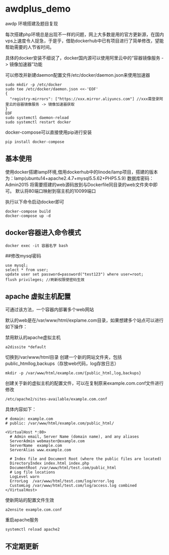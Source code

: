 # awdplus_demo

awdp 环境搭建及题目复现

每次搭建php环境总是出现不一样的问题，网上大多数是用的官方更新源，在国内vps上速度令人捉急，于是乎，借助dockerhub中已有项目进行了简单修改，望能帮助需要的人节省时间。

具体的docker安装不细说了，docker国内源可以使用阿里云中的“容器镜像服务 -> 镜像加速器”功能

可以修改并新建daemon配置文件/etc/docker/daemon.json来使用加速器
```
sudo mkdir -p /etc/docker
sudo tee /etc/docker/daemon.json <<-'EOF'
{
  "registry-mirrors": ["https://xxx.mirror.aliyuncs.com"] //xxx需登录阿里云的容器镜像服务 -> 镜像加速器获取
}
EOF
sudo systemctl daemon-reload
sudo systemctl restart docker
```

docker-compose可以直接使用pip进行安装
```
pip install docker-compose
```

## 基本使用

使用docker搭建lamp环境,借用dockerhub中的linode/lamp项目，搭建的版本为：lamp(ubuntu14+apache2.4.7+mysql5.5.62+PHP5.5.9)
数据库密码：Admin2015
将需要搭建的web源码放到与Dockerfile同目录的web文件夹中即可。
默认将80端口映射到宿主机的10099端口

执行以下命令启动docker即可
```
docker-compose build
docker-compose up -d
```
## docker容器进入命令模式

```
docker exec -it 容器名字 bash
```


##修改mysql密码
```
use mysql;
select * from user;
update user set password=password("test123") where user=root;
flush privileges; //刷新权限使密码生效
```

## apache 虚拟主机配置
可通过该方法，一个容器内部署多个web网站

默认的web是在/var/www/html/explame.com目录，如果想建多个站点可以进行如下操作：

禁用默认的apache虚拟主机
```
a2dissite *default
```

切换到/var/www/html目录
创建一个新的网站文件夹，包括public_htmllog,backups（存放web代码，log存放日志）
```
mkdir -p /var/www/html/example.com/{public_html,log,backups}
```

创建关于新的虚拟主机的配置文件，可以在复制原来example.com.conf文件进行修改
```
/etc/apache2/sites-available/example.com.conf
```

具体内容如下：

```
# domain: example.com
# public: /var/www/html/example.com/public_html/

<VirtualHost *:80>
  # Admin email, Server Name (domain name), and any aliases
  ServerAdmin webmaster@example.com
  ServerName  example.com
  ServerAlias www.example.com

  # Index file and Document Root (where the public files are located)
  DirectoryIndex index.html index.php
  DocumentRoot /var/www/html/test.com/public_html
  # Log file locations
  LogLevel warn
  ErrorLog  /var/www/html/test.com/log/error.log
  CustomLog /var/www/html/test.com/log/access.log combined
</VirtualHost>
```

使新网站的配置文件生效
```
a2ensite example.com.conf
```

重启apache服务
```
systemctl reload apache2
```



## 不定期更新
